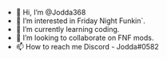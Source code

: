 - 👋 Hi, I’m @Jodda368
- 👀 I’m interested in Friday Night Funkin`.
- 🌱 I’m currently learning coding.
- 💞️ I’m looking to collaborate on FNF mods.
- 📫 How to reach me Discord - Jodda#0582

<!---
Jodda368/Jodda368 is a ✨ special ✨ repository because its `README.md` (this file) appears on your GitHub profile.
You can click the Preview link to take a look at your changes.
--->
